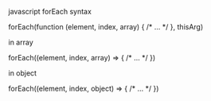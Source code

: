 javascript forEach syntax

forEach(function (element, index, array) { /* … */ }, thisArg)

in array

forEach((element, index, array) => { /* … */ })

in object

forEach((element, index, object) => { /* … */ })

